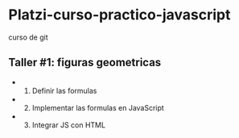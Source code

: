 # Platzi-curso-practico-javascript
curso de git 

## Taller #1: figuras geometricas

- 1. Definir las formulas 
- 2. Implementar las formulas en JavaScript 
- 3. Integrar JS con HTML 